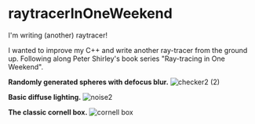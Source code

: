 # raytracerInOneWeekend
I'm writing (another) raytracer!

I wanted to improve my C++ and write another ray-tracer from the ground up. Following along Peter Shirley's book series "Ray-tracing in One Weekend".

**Randomly generated spheres with defocus blur.**
![checker2 (2)](https://user-images.githubusercontent.com/53636492/189015882-25888ada-3437-4f5e-b545-652d299769a9.PNG)

**Basic diffuse lighting.**
![noise2](https://user-images.githubusercontent.com/53636492/189015814-a0b92e84-e3c3-4351-9985-f6e0b03e6e54.PNG)

**The classic cornell box.**
![cornell box](https://user-images.githubusercontent.com/53636492/189475961-15cef27e-1a86-47ac-8dcf-fe8152b86ac1.PNG)


